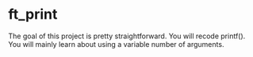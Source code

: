 # ft_print 

The goal of this project is pretty straightforward. You will recode printf().
You will mainly learn about using a variable number of arguments.
